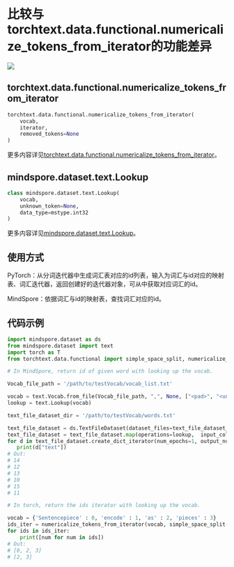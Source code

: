# 比较与torchtext.data.functional.numericalize_tokens_from_iterator的功能差异

<a href="https://gitee.com/mindspore/docs/blob/r1.11/docs/mindspore/source_zh_cn/note/api_mapping/pytorch_diff/Lookup.md" target="_blank"><img src="https://mindspore-website.obs.cn-north-4.myhuaweicloud.com/website-images/r1.11/resource/_static/logo_source.png"></a>

## torchtext.data.functional.numericalize_tokens_from_iterator

```python
torchtext.data.functional.numericalize_tokens_from_iterator(
    vocab,
    iterator,
    removed_tokens=None
)
```

更多内容详见[torchtext.data.functional.numericalize_tokens_from_iterator](https://pytorch.org/text/0.10.0/data_functional.html#numericalize-tokens-from-iterator)。

## mindspore.dataset.text.Lookup

```python
class mindspore.dataset.text.Lookup(
    vocab,
    unknown_token=None,
    data_type=mstype.int32
)
```

更多内容详见[mindspore.dataset.text.Lookup](https://mindspore.cn/docs/zh-CN/r1.11/api_python/dataset_text/mindspore.dataset.text.Lookup.html#mindspore.dataset.text.Lookup)。

## 使用方式

PyTorch：从分词迭代器中生成词汇表对应的id列表，输入为词汇与id对应的映射表、词汇迭代器，返回创建好的迭代器对象，可从中获取对应词汇的id。

MindSpore：依据词汇与id的映射表，查找词汇对应的id。

## 代码示例

```python
import mindspore.dataset as ds
from mindspore.dataset import text
import torch as T
from torchtext.data.functional import simple_space_split, numericalize_tokens_from_iterator

# In MindSpore, return id of given word with looking up the vocab.

Vocab_file_path = '/path/to/testVocab/vocab_list.txt'

vocab = text.Vocab.from_file(Vocab_file_path, ",", None, ["<pad>", "<unk>"], True)
lookup = text.Lookup(vocab)

text_file_dataset_dir = '/path/to/testVocab/words.txt'

text_file_dataset = ds.TextFileDataset(dataset_files=text_file_dataset_dir)
text_file_dataset = text_file_dataset.map(operations=lookup,  input_columns=["text"])
for d in text_file_dataset.create_dict_iterator(num_epochs=1, output_numpy=True):
   print(d["text"])
# Out:
# 14
# 12
# 13
# 10
# 15
# 11

# In torch, return the ids iterator with looking up the vocab.

vocab = {'Sentencepiece' : 0, 'encode' : 1, 'as' : 2, 'pieces' : 3}
ids_iter = numericalize_tokens_from_iterator(vocab, simple_space_split(["Sentencepiece as pieces", "as pieces"]))
for ids in ids_iter:
    print([num for num in ids])
# Out:
# [0, 2, 3]
# [2, 3]
```
